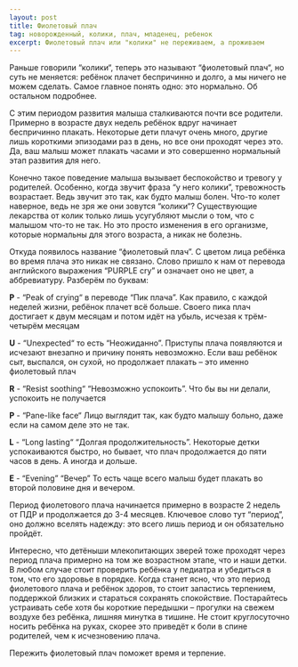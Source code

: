 ```yaml
---
layout: post
title: Фиолетовый плач
tag: новорожденный, колики, плач, младенец, ребенок
excerpt: Фиолетовый плач или "колики" не переживаем, а проживаем
---
```


Раньше говорили “колики“, теперь это называют “фиолетовый плач“, но суть не меняется: ребёнок плачет беспричинно и долго, а мы ничего не можем сделать. Самое главное понять одно: это нормально. Об остальном подробнее. 

С этим периодом развития малыша сталкиваются почти все родители. Примерно в возрасте двух недель ребёнок вдруг начинает беспричинно плакать. Некоторые дети плачут очень много, другие лишь короткими эпизодами раз в день, но все они проходят через это. Да, ваш малыш может плакать часами и это совершенно нормальный этап развития для него. 

Конечно такое поведение малыша вызывает беспокойство и тревогу у родителей. Особенно, когда звучит фраза “у него колики”, тревожность возрастает. Ведь звучит это так, как будто малыш болен. Что-то колет наверное, ведь не зря же они зовутся “колики“? Существующие лекарства от колик только лишь усугубляют мысли о том, что с малышом что-то не так. Но это просто изменения в его организме, которые нормальны для этого возраста, а никак не болезнь.

Откуда появилось название “фиолетовый плач”. С цветом лица ребёнка во время плача это никак не связано. Слово пришло к нам от перевода английского выражения “PURPLE cry” и означает оно не цвет, а аббревиатуру. Разберём по буквам: 

**P** - “Peak of crying“ в переводе “Пик плача”. Как правило, с каждой неделей жизни, ребёнок плачет всё больше. Своего пика плач достигает к двум месяцам и потом идёт на убыль, исчезая к трём-четырём месяцам

**U** - “Unexpected“ то есть “Неожиданно”. Приступы плача появляются и исчезают внезапно и причину понять невозможно. Если ваш ребёнок сыт, выспался, он сухой, но продолжает плакать – это именно фиолетовый плач

**R** - “Resist soothing“ “Невозможно успокоить”. Что бы вы ни делали, успокоить не получается 

**P** - “Pane-like face“ Лицо выглядит так, как будто малышу больно, даже если на самом деле это не так. 

**L** - “Long lasting“ “Долгая продолжительность”. Некоторые детки успокаиваются быстро, но бывает, что плач продолжается до пяти часов в день. А иногда и дольше. 

**E** - “Evening” “Вечер” То есть чаще всего малыш будет плакать во второй половине дня и вечером. 

Период фиолетового плача начинается примерно в возрасте 2 недель от ПДР и продолжается до 3-4 месяцев. Ключевое слово тут “период”, оно должно вселять надежду: это всего лишь период и он обязательно пройдёт. 

Интересно, что детёныши млекопитающих зверей тоже проходят через период плача примерно на том же возрастном этапе, что и наши детки. 
В любом случае стоит проверить ребёнка у педиатра и убедиться в том, что его здоровье в порядке. Когда станет ясно, что это период фиолетового плача и ребёнок здоров, то стоит запастись терпением, поддержкой близких и стараться сохранять спокойствие. Постарайтесь устраивать себе хотя бы короткие передышки – прогулки на свежем воздухе без ребёнка, лишняя минутка в тишине. Не стоит круглосуточно носить ребёнка на руках, скорее это приведёт к боли в спине родителей, чем к исчезновению плача.

Пережить фиолетовый плач поможет время и терпение.  
